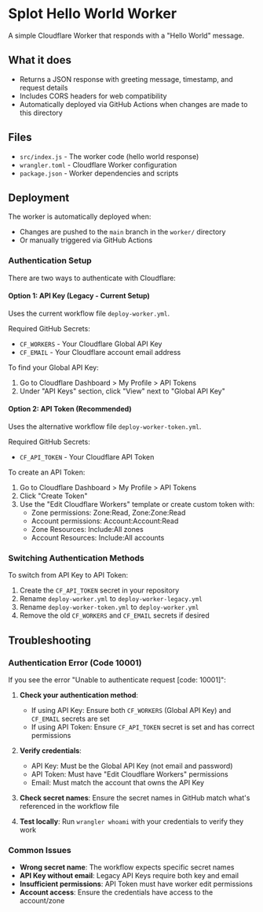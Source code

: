 # Splot Hello World Worker

A simple Cloudflare Worker that responds with a "Hello World" message.

## What it does

- Returns a JSON response with greeting message, timestamp, and request details
- Includes CORS headers for web compatibility
- Automatically deployed via GitHub Actions when changes are made to this directory

## Files

- `src/index.js` - The worker code (hello world response)
- `wrangler.toml` - Cloudflare Worker configuration
- `package.json` - Worker dependencies and scripts

## Deployment

The worker is automatically deployed when:
- Changes are pushed to the `main` branch in the `worker/` directory
- Or manually triggered via GitHub Actions

### Authentication Setup

There are two ways to authenticate with Cloudflare:

#### Option 1: API Key (Legacy - Current Setup)
Uses the current workflow file `deploy-worker.yml`.

Required GitHub Secrets:
- `CF_WORKERS` - Your Cloudflare Global API Key
- `CF_EMAIL` - Your Cloudflare account email address

To find your Global API Key:
1. Go to Cloudflare Dashboard > My Profile > API Tokens
2. Under "API Keys" section, click "View" next to "Global API Key"

#### Option 2: API Token (Recommended)
Uses the alternative workflow file `deploy-worker-token.yml`.

Required GitHub Secrets:
- `CF_API_TOKEN` - Your Cloudflare API Token

To create an API Token:
1. Go to Cloudflare Dashboard > My Profile > API Tokens
2. Click "Create Token"
3. Use the "Edit Cloudflare Workers" template or create custom token with:
   - Zone permissions: Zone:Read, Zone:Zone:Read
   - Account permissions: Account:Account:Read
   - Zone Resources: Include:All zones
   - Account Resources: Include:All accounts

### Switching Authentication Methods

To switch from API Key to API Token:
1. Create the `CF_API_TOKEN` secret in your repository
2. Rename `deploy-worker.yml` to `deploy-worker-legacy.yml`
3. Rename `deploy-worker-token.yml` to `deploy-worker.yml`
4. Remove the old `CF_WORKERS` and `CF_EMAIL` secrets if desired

## Troubleshooting

### Authentication Error (Code 10001)
If you see the error "Unable to authenticate request [code: 10001]":

1. **Check your authentication method**: 
   - If using API Key: Ensure both `CF_WORKERS` (Global API Key) and `CF_EMAIL` secrets are set
   - If using API Token: Ensure `CF_API_TOKEN` secret is set and has correct permissions

2. **Verify credentials**:
   - API Key: Must be the Global API Key (not email and password)
   - API Token: Must have "Edit Cloudflare Workers" permissions
   - Email: Must match the account that owns the API Key

3. **Check secret names**: Ensure the secret names in GitHub match what's referenced in the workflow file

4. **Test locally**: Run `wrangler whoami` with your credentials to verify they work

### Common Issues
- **Wrong secret name**: The workflow expects specific secret names
- **API Key without email**: Legacy API Keys require both key and email
- **Insufficient permissions**: API Token must have worker edit permissions
- **Account access**: Ensure the credentials have access to the account/zone
